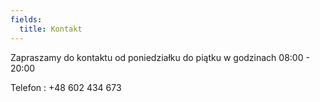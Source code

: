 ```yaml
---
fields:
  title: Kontakt
---
```


Zapraszamy do kontaktu od poniedziałku do piątku w godzinach 08:00 - 20:00

Telefon : +48 602 434 673